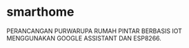 # smarthome
PERANCANGAN PURWARUPA RUMAH PINTAR BERBASIS IOT MENGGUNAKAN GOOGLE ASSISTANT DAN ESP8266.
